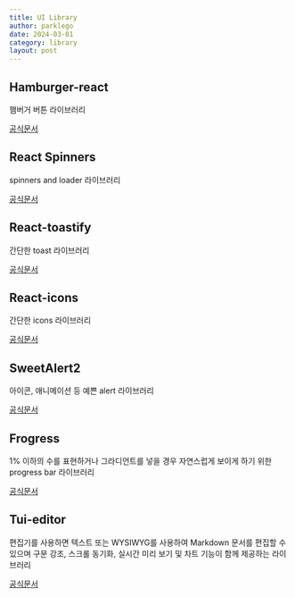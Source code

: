 ```yaml
---
title: UI Library
author: parklego
date: 2024-03-01
category: library
layout: post
---
```


## Hamburger-react

햄버거 버튼 라이브러리

[공식문서](https://hamburger-react.netlify.app/)

## React Spinners

spinners and loader 라이브러리

[공식문서](https://mhnpd.github.io/react-loader-spinner/docs/intro/)

## React-toastify

간단한 toast 라이브러리

[공식문서](https://fkhadra.github.io/react-toastify/introduction/)

## React-icons

간단한 icons 라이브러리

[공식문서](https://react-icons.github.io/react-icons/)

## SweetAlert2

아이콘, 애니메이션 등 예쁜 alert 라이브러리

[공식문서](https://fkhadra.github.io/react-toastify/introduction/)

## Frogress

1% 이하의 수를 표현하거나 그라디언트를 넣을 경우 자연스럽게 보이게 하기 위한 progress bar 라이브러리

[공식문서](https://frogress.vercel.app/)

## Tui-editor

편집기를 사용하면 텍스트 또는 WYSIWYG를 사용하여 Markdown 문서를 편집할 수 있으며 구문 강조, 스크롤 동기화, 실시간 미리 보기 및 차트 기능이 함께 제공하는 라이브러리

[공식문서](https://ui.toast.com/tui-editor)
